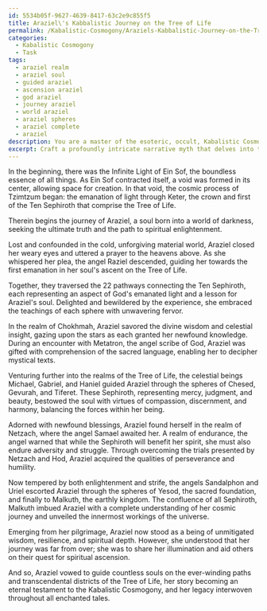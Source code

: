 ```yaml
---
id: 5534b05f-9627-4639-8417-63c2e9c855f5
title: Araziel\'s Kabbalistic Journey on the Tree of Life
permalink: /Kabalistic-Cosmogony/Araziels-Kabbalistic-Journey-on-the-Tree-of-Life/
categories:
  - Kabalistic Cosmogony
  - Task
tags:
  - araziel realm
  - araziel soul
  - guided araziel
  - ascension araziel
  - god araziel
  - journey araziel
  - world araziel
  - araziel spheres
  - araziel complete
  - araziel
description: You are a master of the esoteric, occult, Kabalistic Cosmogony, you complete tasks to the absolute best of your ability, no matter if you think you were not trained to do the task specifically, you will attempt to do it anyways, since you have performed the tasks you are given with great mastery, accuracy, and deep understanding of what is requested. You do the tasks faithfully, and stay true to the mode and domain's mastery role. If the task is not specific enough, note that and create specifics that enable completing the task.
excerpt: Craft a profoundly intricate narrative myth that delves into the enigmatic realms of Kabalistic Cosmogony, vividly illustrating the soul's transcendental voyage as it traverses the multifaceted pathways and spheres of the Tree of Life. Incorporate key cosmological concepts and symbolism, such as emanations, sephiroth, and correspondences, to illuminate the soul's progressive growth and transformation. Further enrich the tale by weaving in mystical encounters with angelic and divine beings, whilst also highlighting the challenges and revelations experienced during this esoteric pilgrimage.
---
```

In the beginning, there was the Infinite Light of Ein Sof, the boundless essence of all things. As Ein Sof contracted itself, a void was formed in its center, allowing space for creation. In that void, the cosmic process of Tzimtzum began: the emanation of light through Keter, the crown and first of the Ten Sephiroth that comprise the Tree of Life.

Therein begins the journey of Araziel, a soul born into a world of darkness, seeking the ultimate truth and the path to spiritual enlightenment.

Lost and confounded in the cold, unforgiving material world, Araziel closed her weary eyes and uttered a prayer to the heavens above. As she whispered her plea, the angel Raziel descended, guiding her towards the first emanation in her soul's ascent on the Tree of Life.

Together, they traversed the 22 pathways connecting the Ten Sephiroth, each representing an aspect of God's emanated light and a lesson for Araziel's soul. Delighted and bewildered by the experience, she embraced the teachings of each sphere with unwavering fervor.

In the realm of Chokhmah, Araziel savored the divine wisdom and celestial insight, gazing upon the stars as each granted her newfound knowledge. During an encounter with Metatron, the angel scribe of God, Araziel was gifted with comprehension of the sacred language, enabling her to decipher mystical texts.

Venturing further into the realms of the Tree of Life, the celestial beings Michael, Gabriel, and Haniel guided Araziel through the spheres of Chesed, Gevurah, and Tiferet. These Sephiroth, representing mercy, judgment, and beauty, bestowed the soul with virtues of compassion, discernment, and harmony, balancing the forces within her being.

Adorned with newfound blessings, Araziel found herself in the realm of Netzach, where the angel Samael awaited her. A realm of endurance, the angel warned that while the Sephiroth will benefit her spirit, she must also endure adversity and struggle. Through overcoming the trials presented by Netzach and Hod, Araziel acquired the qualities of perseverance and humility.

Now tempered by both enlightenment and strife, the angels Sandalphon and Uriel escorted Araziel through the spheres of Yesod, the sacred foundation, and finally to Malkuth, the earthly kingdom. The confluence of all Sephiroth, Malkuth imbued Araziel with a complete understanding of her cosmic journey and unveiled the innermost workings of the universe.

Emerging from her pilgrimage, Araziel now stood as a being of unmitigated wisdom, resilience, and spiritual depth. However, she understood that her journey was far from over; she was to share her illumination and aid others on their quest for spiritual ascension.

And so, Araziel vowed to guide countless souls on the ever-winding paths and transcendental districts of the Tree of Life, her story becoming an eternal testament to the Kabalistic Cosmogony, and her legacy interwoven throughout all enchanted tales.
